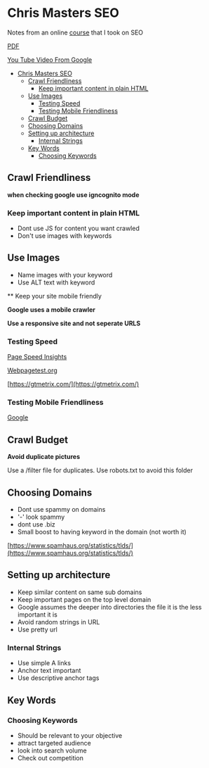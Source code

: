 # Chris Masters SEO

Notes from an online [course](https://www.udemy.com/course/learn-seo) that I took on SEO

[PDF](https://github.com/teamallnighter/Chris-Masters-SEO/blob/main/seo.pdf)

[You Tube Video From Google](https://www.youtube.com/watch?v=BNHR6IQJGZs)

- [Chris Masters SEO](#chris-masters-seo)
  * [Crawl Friendliness](#crawl-friendliness)
    + [Keep important content in plain HTML](#keep-important-content-in-plain-html)
  * [Use Images](#use-images)
    + [Testing Speed](#testing-speed)
    + [Testing Mobile Friendliness](#testing-mobile-friendliness)
  * [Crawl Budget](#crawl-budget)
  * [Choosing Domains](#choosing-domains)
  * [Setting up architecture](#setting-up-architecture)
    + [Internal Strings](#internal-strings)
  * [Key Words](#key-words)
    + [Choosing Keywords](#choosing-keywords)


## Crawl Friendliness

__when checking google use igncognito mode__

### Keep important content in plain HTML

* Dont use JS for content you want crawled
* Don't use images with keywords

## Use Images 

* Name images with your keyword 
* Use ALT text with keyword

** Keep your site mobile friendly

 __Google uses a mobile crawler__

 __Use a responsive site and not seperate URLS__

 ### Testing Speed

 [Page Speed Insights](https://developers.google.com/speed/pagespeed/insights)

 [Webpagetest.org](https://webpagetest.org/easy.php)

 [https://gtmetrix.com/](https://gtmetrix.com/)

 ### Testing Mobile Friendliness

 [Google](https://search.google.com/test/mobile-friendly)

 ## Crawl Budget

 __Avoid duplicate pictures__

 Use a /filter file for duplicates. Use robots.txt to avoid this folder

 ## Choosing Domains 

 * Dont use spammy on domains 
 * '-' look spammy
 * dont use .biz
 * Small boost to having keyword in the domain (not worth it)

 [https://www.spamhaus.org/statistics/tlds/](https://www.spamhaus.org/statistics/tlds/)

 ## Setting up architecture 

 * Keep similar content on same sub domains
 * Keep important pages on the top level domain
 * Google assumes the deeper into directories the file it is the less important it is
 * Avoid random strings in URL
 * Use pretty url 

 ### Internal Strings

* Use simple A links
* Anchor text important
* Use descriptive anchor tags

## Key Words 

### Choosing Keywords 

* Should be relevant to your objective
* attract targeted audience 
* look into search volume 
* Check out competition


